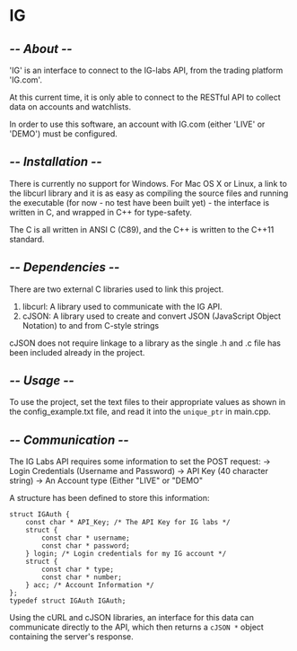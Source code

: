 # IG

## *-- About --*

'IG' is an interface to connect to the IG-labs API, from the trading platform 'IG.com'.

At this current time, it is only able to connect to the RESTful API to collect data on accounts and watchlists.

In order to use this software, an account with IG.com (either 'LIVE' or 'DEMO') must be configured.

## *-- Installation --*

There is currently no support for Windows.
For Mac OS X or Linux, a link to the libcurl library and it is as easy as compiling the source files and running the executable 
(for now - no test have been built yet) - the interface is written in C, and wrapped in C++ for type-safety.

The C is all written in ANSI C (C89), and the C++ is written to the C++11 standard.

## *-- Dependencies --*

There are two external C libraries used to link this project.

1. libcurl: A library used to communicate with the IG API.
2. cJSON: A library used to create and convert JSON (JavaScript Object Notation) to and from C-style strings

cJSON does not require linkage to a library as the single .h and .c file has been included already in the project.

## *-- Usage --*

To use the project, set the text files to their appropriate values as shown in the config_example.txt file,
and read it into the `unique_ptr` in main.cpp.

## *-- Communication --*

The IG Labs API requires some information to set the POST request:
-> Login Credentials (Username and Password)
-> API Key (40 character string)
-> An Account type (Either "LIVE" or "DEMO"

A structure has been defined to store this information:
```
struct IGAuth {
    const char * API_Key; /* The API Key for IG labs */
    struct {
        const char * username;
        const char * password;
    } login; /* Login credentials for my IG account */
    struct {
        const char * type;
        const char * number;
    } acc; /* Account Information */
};
typedef struct IGAuth IGAuth;
```

Using the cURL and cJSON libraries, an interface for this data can communicate directly to the API, which then returns a
`cJSON *` object containing the server's response.
